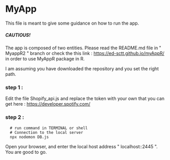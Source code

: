 
# MyApp

This file is meant to give some guidance on how to run the app. 

##### CAUTIOUS! 
The app is composed of two entities. Please read the README.md file in " MyappR2 " branch or check the this link : https://ed-sctt.github.io/myAppR/ in order to use MyAppR package in R. 

I am assuming you have downloaded the repository and you set the right path.

### step 1 : 

Edit the file Shopify_api.js and replace the token with your own that you can get here : https://developer.spotify.com/

### step 2 :
```shell 
  # run command in TERMINAL or shell
  # Connection to the local server 
  npx nodemon DB.js
```

Open your browser, and enter the local host address " localhost::2445 ". You are good to go.
